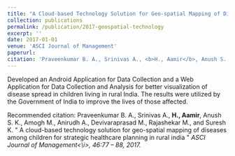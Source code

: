 ```yaml
---
title: "A Cloud-based Technology Solution for Geo-spatial Mapping of Diseases among Children for Strategic Healthcare Planning in Rural India"
collection: publications
permalink: /publication/2017-geospatial-technology
excerpt: ''
date: 2017-01-01
venue: 'ASCI Journal of Management'
paperurl: 
citation: 'Praveenkumar B. A., Srinivas A., <b>H., Aamir</b>, Anush S. K., Amogh M., Anirudh A., Devivaraprasad M., Rajashekar M., and Suresh K. &quot; A cloud-based technology solution for geo-spatial mapping of diseases among children for strategic healthcare planning in rural india &quot;. <i>ASCI Journal of Management<\i>, 46:77 – 88, 2017'
---
```


Developed an Android Application for Data Collection and a Web Application for Data Collection and Analysis for better visualization of disease spread in children living in rural India. The results were utilized by the Government of India to improve the lives of those affected.

Recommended citation: Praveenkumar B. A., Srinivas A., <b>H., Aamir</b>, Anush S. K., Amogh M., Anirudh A., Devivaraprasad M., Rajashekar M., and Suresh K. &quot; A cloud-based technology solution for geo-spatial mapping of diseases among children for strategic healthcare planning in rural india &quot; <i>ASCI Journal of Management<\i>, 46:77 – 88, 2017.